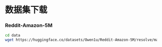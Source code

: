 # 数据集下载

### Reddit-Amazon-5M
```bash
cd data
wget https://huggingface.co/datasets/Owen1u/Reddit-Amazon-5M/resolve/main/reddit-amazon-5m.txt?download=true
```
